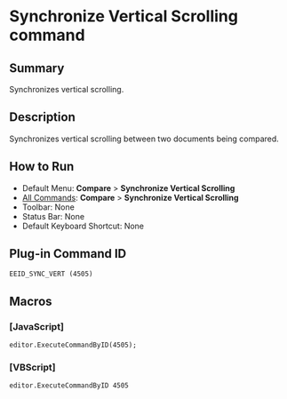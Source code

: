 # Synchronize Vertical Scrolling command

## Summary

Synchronizes vertical scrolling.

## Description

Synchronizes vertical scrolling between two documents being compared.

## How to Run

- Default Menu: **Compare** \> **Synchronize Vertical Scrolling**
- [All Commands](../tools/all_commands): **Compare** \> **Synchronize Vertical Scrolling**
- Toolbar: None
- Status Bar: None
- Default Keyboard Shortcut: None

## Plug-in Command ID

```
EEID_SYNC_VERT (4505)```

## Macros

### \[JavaScript\]

```
editor.ExecuteCommandByID(4505);
```

### \[VBScript\]

```
editor.ExecuteCommandByID 4505
```
